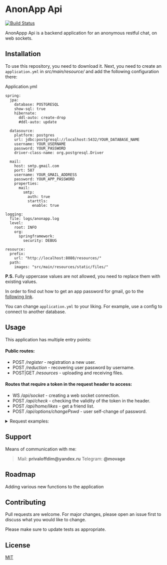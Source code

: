 # AnonApp Api
[![Build Status](https://travis-ci.com/OrlovDiga/anonapp-api.svg?branch=master)](https://travis-ci.com/OrlovDiga/anonapp-api)

AnonAppp Api is a backend application for an anonymous restful chat, on web sockets.

## Installation

To use this repository, you need to download it.
Next, you need to create an `application.yml` in _src/main/resource/_ and add the following configuration there:

Application.yml
```
spring:
  jpa:
    database: POSTGRESQL
    show-sql: true
    hibernate:
      ddl-auto: create-drop
      #ddl-auto: update

  datasource:
    platform: postgres
    url: jdbc:postgresql://localhost:5432/YOUR_DATABASE_NAME
    username: YOUR_USERNAME
    password: YOUR_PASSWORD
    driver-class-name: org.postgresql.Driver

  mail:
    host: smtp.gmail.com
    port: 587
    username: YOUR_GMAIL_ADDRESS
    password: YOUR_APP_PASSWORD
    properties:
      mail:
        smtp:
          auth: true
          starttls:
            enable: true

logging:
  file: logs/anonapp.log
  level:
    root: INFO
    org:
      springframework:
        security: DEBUG

resource:
  prefix:
    url: "http://localhost:8080/resources/"
  path:
    images: "src/main/resources/static/files/"

```
__P.S.__ Fully uppercase values ​​are not allowed, you need to replace them with existing values.


In order to find out how to get an app password for gmail, go to the [following link](https://support.google.com/accounts/answer/185833).


You can change `application.yml` to your liking. For example, use a config to connect to another database.


## Usage

This application has multiple entry points:

#### Public routes:

* POST */register* - registration a new user.
* POST */reduction* - recovering user password by username.
* POST|GET */resources* - uploading and receiving files.

#### Routes that require a token in the request header to access:
* WS */api/socket* - сreating a web socket connection.
* POST */api/check* - checking the validity of the token in the header.
* POST */api/home/likes* - get a friend list.
* POST */api/options/changePswd* - user self-change of password.

<details><summary>Request examples: </summary>

***
#### */register*

 `POST`
```
{
"username": "qwerty@gmail.com",
"password": "1234",
"matchingPassword": "1234"
}
 ```
***

#### */reduction*
`POST`
 ```
{
"username": "qwerty@gmail.com",
}
 ```
***

#### */resources*
`POST`
 ```
{
"extension": ".jpeg",
"data": "BYTE_ARR_TO_BASE_64_ENCODE"
}
 ```
***

</details>

## Support

Means of communication with me:
>Mail: __privaloffdim@yandex.ru__ 
>Telegram: __@movage__

## Roadmap
Adding various new functions to the application

## Contributing
Pull requests are welcome. For major changes, please open an issue first to discuss what you would like to change.

Please make sure to update tests as appropriate.

## License
[MIT](https://github.com/OrlovDiga/anonapp-api/blob/master/LICENSE)